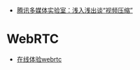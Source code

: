 - [腾讯多媒体实验室：浅入浅出谈“视频压缩”](https://cloud.tencent.com/developer/article/2058320)

# WebRTC

- [在线体验webrtc](https://im.iamtsm.cn/)
